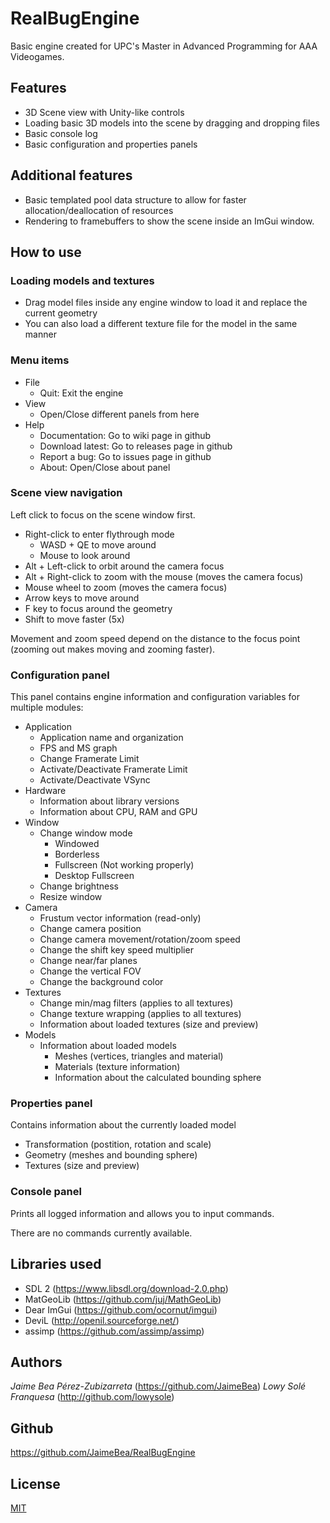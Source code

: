 # RealBugEngine

Basic engine created for UPC's Master in Advanced Programming for AAA Videogames.

## Features

- 3D Scene view with Unity-like controls
- Loading basic 3D models into the scene by dragging and dropping files
- Basic console log
- Basic configuration and properties panels

## Additional features

- Basic templated pool data structure to allow for faster allocation/deallocation of resources
- Rendering to framebuffers to show the scene inside an ImGui window.

## How to use

### Loading models and textures

- Drag model files inside any engine window to load it and replace the current geometry
- You can also load a different texture file for the model in the same manner

### Menu items

- File
  - Quit: Exit the engine
- View
  - Open/Close different panels from here
- Help
  - Documentation: Go to wiki page in github
  - Download latest: Go to releases page in github
  - Report a bug: Go to issues page in github
  - About: Open/Close about panel

### Scene view navigation

Left click to focus on the scene window first.

- Right-click to enter flythrough mode
  - WASD + QE to move around
  - Mouse to look around
- Alt + Left-click to orbit around the camera focus
- Alt + Right-click to zoom with the mouse (moves the camera focus)
- Mouse wheel to zoom (moves the camera focus)
- Arrow keys to move around
- F key to focus around the geometry
- Shift to move faster (5x)

Movement and zoom speed depend on the distance to the focus point (zooming out makes moving and zooming faster).

### Configuration panel

This panel contains engine information and configuration variables for multiple modules:

- Application
  - Application name and organization
  - FPS and MS graph
  - Change Framerate Limit
  - Activate/Deactivate Framerate Limit
  - Activate/Deactivate VSync
- Hardware
  - Information about library versions
  - Information about CPU, RAM and GPU
- Window
  - Change window mode
    - Windowed
    - Borderless
    - Fullscreen (Not working properly)
    - Desktop Fullscreen
  - Change brightness
  - Resize window
- Camera
  - Frustum vector information (read-only)
  - Change camera position
  - Change camera movement/rotation/zoom speed
  - Change the shift key speed multiplier
  - Change near/far planes
  - Change the vertical FOV
  - Change the background color
- Textures
  - Change min/mag filters (applies to all textures)
  - Change texture wrapping (applies to all textures)
  - Information about loaded textures (size and preview)
- Models
  - Information about loaded models
    - Meshes (vertices, triangles and material)
    - Materials (texture information)
    - Information about the calculated bounding sphere

### Properties panel

Contains information about the currently loaded model

- Transformation (postition, rotation and scale)
- Geometry (meshes and bounding sphere)
- Textures (size and preview)

### Console panel

Prints all logged information and allows you to input commands.

There are no commands currently available.

## Libraries used

- SDL 2 (https://www.libsdl.org/download-2.0.php)
- MatGeoLib (https://github.com/juj/MathGeoLib)
- Dear ImGui (https://github.com/ocornut/imgui)
- DeviL (http://openil.sourceforge.net/)
- assimp (https://github.com/assimp/assimp)

## Authors

_Jaime Bea Pérez-Zubizarreta_ (https://github.com/JaimeBea)
_Lowy Solé Franquesa_ (http://github.com/lowysole)

## Github

https://github.com/JaimeBea/RealBugEngine

## License

[MIT](./LICENSE)
